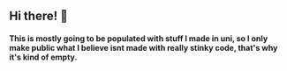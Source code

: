 ## Hi there! 👋

#### This is mostly going to be populated with stuff I made in uni, so I only make public what I believe isnt made with really stinky code, that's why it's kind of empty.



<!--

Here are some ideas to get you started:

- 🔭 I’m currently working on ...
- 🌱 I’m currently learning ...
- 👯 I’m looking to collaborate on ...
- 🤔 I’m looking for help with ...
- 💬 Ask me about ...
- 📫 How to reach me: ...
- 😄 Pronouns: ...
- ⚡ Fun fact: ...
-->
